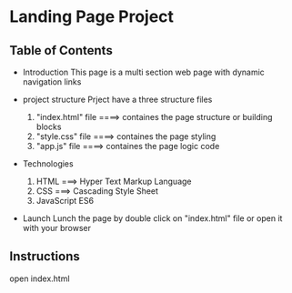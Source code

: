 # Landing Page Project
 
## Table of Contents

* Introduction
    This page is a multi section web page with dynamic navigation links 

* project structure
    Prject have a three structure files 
    1. "index.html" file ====> containes the page structure or building blocks
    2. "style.css" file  ====> containes the page styling
    3. "app.js" file  ====> containes the page logic code

* Technologies
    1. HTML ===> Hyper Text Markup Language
    2. CSS  ===> Cascading Style Sheet
    3. JavaScript ES6

* Launch
    Lunch the page by double click on "index.html" file or open it with your browser


## Instructions
open index.html
